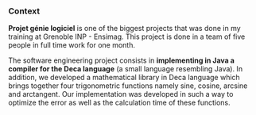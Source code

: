 
### Context

**Projet génie logiciel** is one of the biggest projects that was done in my training at Grenoble INP - Ensimag. This project is done in a team of five people in full time work for one month.

The software engineering project consists in **implementing in Java a compiler for the Deca language** (a small language resembling Java). In addition, we developed a mathematical library in Deca language which brings together four trigonometric functions namely sine, cosine, arcsine and arctangent. Our implementation was developed in such a way to optimize the error as well as the calculation time of these functions.
